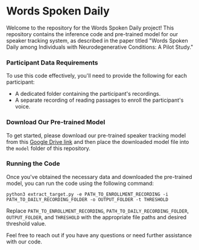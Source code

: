 # Words Spoken Daily

Welcome to the repository for the Words Spoken Daily project! This repository contains the inference code and pre-trained model for our speaker tracking system, as described in the paper titled "Words Spoken Daily among Individuals with Neurodegenerative Conditions: A Pilot Study."

### Participant Data Requirements
To use this code effectively, you'll need to provide the following for each participant:
- A dedicated folder containing the participant's recordings.
- A separate recording of reading passages to enroll the participant's voice.

### Download Our Pre-trained Model
To get started, please download our pre-trained speaker tracking model from this [Google Drive link](https://drive.google.com/) and then place the downloaded model file into the `model` folder of this repository.

### Running the Code
Once you've obtained the necessary data and downloaded the pre-trained model, you can run the code using the following command:
```shell
python3 extract_target.py -e PATH_TO_ENROLLMENT_RECORDING -i PATH_TO_DAILY_RECORDING_FOLDER -o OUTPUT_FOLDER -t THRESHOLD
```
Replace `PATH_TO_ENROLLMENT_RECORDING`, `PATH_TO_DAILY_RECORDING_FOLDER`, `OUTPUT_FOLDER`, and `THRESHOLD` with the appropriate file paths and desired threshold value.

Feel free to reach out if you have any questions or need further assistance with our code. 